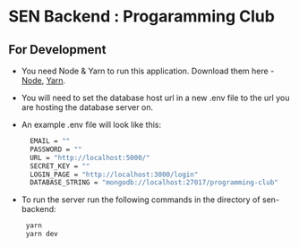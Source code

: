# SEN Backend : Progaramming Club

## For Development

- You need Node & Yarn to run this application. Download them here - [Node](https://nodejs.org/), [Yarn](https://yarnpkg.com).

- You will need to set the database host url in a new .env file to the url you are hosting the database server on.

- An example .env file will look like this:

  ```bash
    EMAIL = ""
    PASSWORD = ""
    URL = "http://localhost:5000/"
    SECRET_KEY = ""
    LOGIN_PAGE = "http://localhost:3000/login"
    DATABASE_STRING = "mongodb://localhost:27017/programming-club"
  ```

- To run the server run the following commands in the directory of sen-backend:

  ``` bash
   yarn 
   yarn dev
  ```
